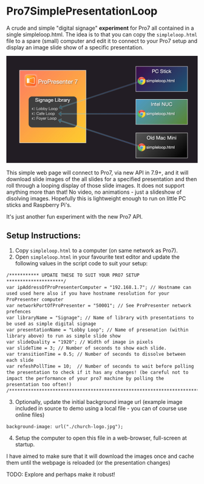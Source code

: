 # Pro7SimplePresentationLoop
A crude and simple "digital signage" **experiment** for Pro7 all contained in a single simpleloop.html.
The idea is to that you can copy the `simpleloop.html` file to a spare (small) computer and edit it to connect to your Pro7 setup and display an image slide show of a specific presentation.

![Pro7SimplePresentationLoop](Pro7SimplePresentationLoop.jpg)

This simple web page will connect to Pro7, via new API in 7.9+, and it will download slide images of the all slides for a specified presentation and then roll through a looping display of those slide images.  It does not support anything more than that! No video, no animations - just a slideshow of disolving images. Hopefully this is lightweight enough to run on little PC sticks and Raspberry Pi's.

It's just another fun experiment with the new Pro7 API.


## Setup Instructions:
1. Copy `simpleloop.html` to a computer (on same network as Pro7).
2. Open `simpleloop.html` in your favourite text editor and update the following values in the script code to suit your setup:
```
/*********** UPDATE THESE TO SUIT YOUR PRO7 SETUP *********************/
var ipAddressOfProPresenterComputer = "192.168.1.7"; // Hostname can used used here also if you have hostname resolution for your ProPresenter computer
var networkPortOfProPresenter = "50001"; // See ProPresenter network prefences
var libraryName = "Signage"; // Name of library with presentations to be used as simple digital signage
var presentationName = "Lobby Loop"; // Name of presenation (within library above) to run as simple slide show
var slideQuality = "1920"; // Width of image in pixels
var slideTime = 3; // Number of seconds to show each slide.
var transitionTime = 0.5; // Number of seconds to dissolve between each slide
var refeshPollTime = 10;  // Number of seconds to wait before polling the presentation to check if it has any changes! (be careful not to impact the performance of your pro7 machine by polling the presentation too often!)
/**********************************************************************/
```
3. Optionally, update the initial background image url (example image included in source to demo using a local file - you can of course use online files)
```
background-image: url("./church-logo.jpg");
```
4. Setup the computer to open this file in a web-browser, full-screen at startup.

I have aimed to make sure that it will download the images once and cache them until the webpage is reloaded (or the presentation changes)

TODO: Explore and perhaps make it robust!
